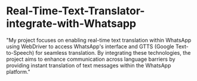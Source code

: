 # Real-Time-Text-Translator-integrate-with-Whatsapp
"My project focuses on enabling real-time text translation within WhatsApp using WebDriver to access WhatsApp's interface and GTTS (Google Text-to-Speech) for seamless translation. By integrating these technologies, the project aims to enhance communication across language barriers by providing instant translation of text messages within the WhatsApp platform."
